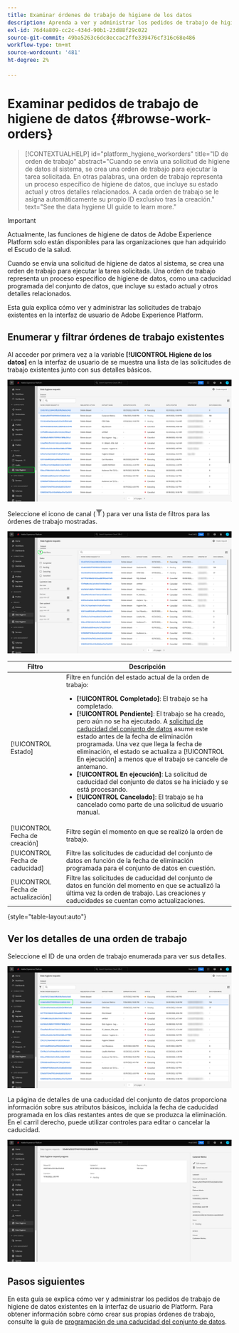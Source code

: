 ```yaml
---
title: Examinar órdenes de trabajo de higiene de los datos
description: Aprenda a ver y administrar los pedidos de trabajo de higiene de datos existentes en la interfaz de usuario de Adobe Experience Platform.
exl-id: 76d4a809-cc2c-434d-90b1-23d88f29c022
source-git-commit: 49ba5263c6dc8eccac2ffe339476cf316c68e486
workflow-type: tm+mt
source-wordcount: '481'
ht-degree: 2%

---
```


# Examinar pedidos de trabajo de higiene de datos {#browse-work-orders}

>[!CONTEXTUALHELP]
>id="platform_hygiene_workorders"
>title="ID de orden de trabajo"
>abstract="Cuando se envía una solicitud de higiene de datos al sistema, se crea una orden de trabajo para ejecutar la tarea solicitada. En otras palabras, una orden de trabajo representa un proceso específico de higiene de datos, que incluye su estado actual y otros detalles relacionados. A cada orden de trabajo se le asigna automáticamente su propio ID exclusivo tras la creación."
>text="See the data hygiene UI guide to learn more."

>[!IMPORTANT]
>
>Actualmente, las funciones de higiene de datos de Adobe Experience Platform solo están disponibles para las organizaciones que han adquirido el Escudo de la salud.

Cuando se envía una solicitud de higiene de datos al sistema, se crea una orden de trabajo para ejecutar la tarea solicitada. Una orden de trabajo representa un proceso específico de higiene de datos, como una caducidad programada del conjunto de datos, que incluye su estado actual y otros detalles relacionados.

Esta guía explica cómo ver y administrar las solicitudes de trabajo existentes en la interfaz de usuario de Adobe Experience Platform.

## Enumerar y filtrar órdenes de trabajo existentes

Al acceder por primera vez a la variable **[!UICONTROL Higiene de los datos]** en la interfaz de usuario de se muestra una lista de las solicitudes de trabajo existentes junto con sus detalles básicos.

![Imagen que muestra la variable [!UICONTROL Higiene de los datos] espacio de trabajo en la interfaz de usuario de Platform](../images/ui/browse/work-order-list.png)

<!-- The list only shows work orders for one category at a time. Select **[!UICONTROL Consumer]** to view a list of consumer deletion tasks, and **[!UICONTROL Dataset]** to view a list of scheduled dataset expirations.

![Image showing the [!UICONTROL Dataset] tab](../images/ui/browse/dataset-tab.png) -->

Seleccione el icono de canal (![Imagen del icono del canal](../images/ui/browse/funnel-icon.png)) para ver una lista de filtros para las órdenes de trabajo mostradas.

![Imagen de los filtros de orden de trabajo mostrados](../images/ui/browse/filters.png)

| Filtro | Descripción |
| --- | --- |
| [!UICONTROL Estado] | Filtre en función del estado actual de la orden de trabajo:<ul><li>**[!UICONTROL Completado]**: El trabajo se ha completado.</li><li>**[!UICONTROL Pendiente]**: El trabajo se ha creado, pero aún no se ha ejecutado. A [solicitud de caducidad del conjunto de datos](./dataset-expiration.md) asume este estado antes de la fecha de eliminación programada. Una vez que llega la fecha de eliminación, el estado se actualiza a [!UICONTROL En ejecución] a menos que el trabajo se cancele de antemano.</li><li>**[!UICONTROL En ejecución]**: La solicitud de caducidad del conjunto de datos se ha iniciado y se está procesando.</li><li>**[!UICONTROL Cancelado]**: El trabajo se ha cancelado como parte de una solicitud de usuario manual.</li></ul> |
| [!UICONTROL Fecha de creación] | Filtre según el momento en que se realizó la orden de trabajo. |
| [!UICONTROL Fecha de caducidad] | Filtre las solicitudes de caducidad del conjunto de datos en función de la fecha de eliminación programada para el conjunto de datos en cuestión. |
| [!UICONTROL Fecha de actualización] | Filtre las solicitudes de caducidad del conjunto de datos en función del momento en que se actualizó la última vez la orden de trabajo. Las creaciones y caducidades se cuentan como actualizaciones. |

{style=&quot;table-layout:auto&quot;}

## Ver los detalles de una orden de trabajo

Seleccione el ID de una orden de trabajo enumerada para ver sus detalles.

![Imagen que muestra un ID de orden de trabajo seleccionado](../images/ui/browse/select-work-order.png)

<!-- Depending on the type of work order selected, different information and controls are provided. These are covered in the sections below.

### Consumer delete details

>[!CONTEXTUALHELP]
>id="platform_hygiene_responsemessages"
>title="Consumer delete response"
>abstract="When a consumer deletion process receives a response from the system, these messages are displayed under the **[!UICONTROL Result]** section. If a problem occurs while a work order is processing, any relevant error messages will appear in this section to help you troubleshoot the issue. To learn more, see the data hygiene UI guide."


The details of a consumer delete request are read-only, displaying its basic attributes such as its current status and the time elapsed since the request was made.

![Image showing the details page for a consumer delete work order](../images/ui/browse/consumer-delete-details.png)

### Dataset expiration details -->

La página de detalles de una caducidad del conjunto de datos proporciona información sobre sus atributos básicos, incluida la fecha de caducidad programada en los días restantes antes de que se produzca la eliminación. En el carril derecho, puede utilizar controles para editar o cancelar la caducidad.

![Imagen que muestra la página de detalles de una orden de trabajo de caducidad del conjunto de datos](../images/ui/browse/ttl-details.png)

## Pasos siguientes

En esta guía se explica cómo ver y administrar los pedidos de trabajo de higiene de datos existentes en la interfaz de usuario de Platform. Para obtener información sobre cómo crear sus propias órdenes de trabajo, consulte la guía de [programación de una caducidad del conjunto de datos](./dataset-expiration.md).
